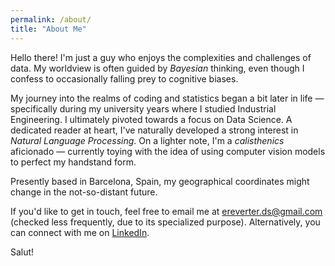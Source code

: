 ```yaml
---
permalink: /about/
title: "About Me"
---
```


Hello there! I'm just a guy who enjoys the complexities and challenges of data. My worldview is often guided by *Bayesian* thinking, even though I confess to occasionally falling prey to cognitive biases.

My journey into the realms of coding and statistics began a bit later in life — specifically during my university years where I studied Industrial Engineering. I ultimately pivoted towards a focus on Data Science. A dedicated reader at heart, I've naturally developed a strong interest in *Natural Language Processing*. On a lighter note, I'm a *calisthenics* aficionado — currently toying with the idea of using computer vision models to perfect my handstand form.

Presently based in Barcelona, Spain, my geographical coordinates might change in the not-so-distant future.

If you'd like to get in touch, feel free to email me at [ereverter.ds@gmail.com](mailto:ereverter.ds@gmail.com) (checked less frequently, due to its specialized purpose). Alternatively, you can connect with me on [LinkedIn](https://www.linkedin.com/in/ereverterlopez/).

Salut!